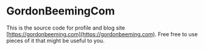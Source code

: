 # GordonBeemingCom

This is the source code for profile and blog site [https://gordonbeeming.com](https://gordonbeeming.com). Free free to use pieces of it that might be useful to you.

